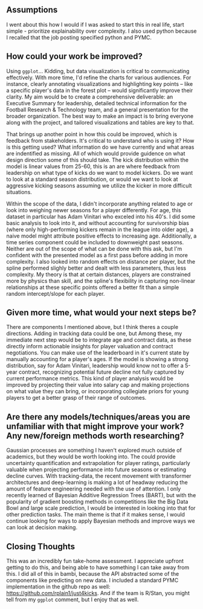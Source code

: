 ## Assumptions
I went about this how I would if I was asked to start this in real life, start simple - prioritize explainability over complexity. I also used python because I recalled that the job posting specified python and PYMC.

## How could your work be improved?
Using `ggplot`... Kidding, but data visualization is critical to communicating effectively. With more time, I'd refine the charts for various audiences. For instance, clearly annotating visualizations and highlighting key points – like a specific player's data in the forest plot – would significantly improve their clarity. My aim would be to create a comprehensive deliverable: an Executive Summary for leadership, detailed technical information for the Football Research & Technology team, and a general presentation for the broader organization. The best way to make an impact is to bring everyone along with the project, and tailored visualizations and tables are key to that.

That brings up another point in how this could be improved, which is feedback from stakeholders. It's critical to understand who is using it? How is this getting used? What information do we have currently and what areas are indentified as missing. All of which would provide guidence on what design direction some of this should take. The kick distribution within the model is linear values from 25-60, this is an are where feedback from leadership on what type of kicks do we want to model kickers. Do we want to look at a standard season distribution, or would we want to look at aggressive kicking seasons assuming we utilize the kicker in more difficult situations.

Within the scope of the data, I didn't incorporate anything related to age or look into weighing newer seasons for a player differently. For age, this dataset in particular has Adam Vinitari who exceled into his 40's. I did some basic analysis to look into it, and without accounting for survivorship bias (where only high-performing kickers remain in the league into older age), a naive model might attribute positive effects to increasing age. Additionally, a time series component could be included to downweight past seasons. Neither are out of the scope of what can be done with this ask, but I'm confident with the presented model as a first pass before adding in more complexity. I also looked into random effects on distance per player, but the spline performed slighly better and dealt with less parameters, thus less complexity. My theory is that at certain distances, players are constrained more by physics than skill, and the spline's flexibility in capturing non-linear relationships at these specific points offered a better fit than a simple random intercept/slope for each player.


## Given more time, what would your next steps be?
There are components I mentioned above, but I think theres a couple directions. Adding in tracking data could be one, but Among these, my immediate next step would be to integrate age and contract data, as these directly inform actionable insights for player valuation and contract negotiations. You can make use of the leaderboard in it's current state by manually accounting for a player's ages. If the model is showing a strong distribution, say for Adam Vinitari, leadership would know not to offer a 5-year contract, recognizing potential future decline not fully captured by current performance metrics. This kind of player analysis would be improved by projecting their value into salary cap and making projections on what value they can bring, or incorporating collegiate priors for young players to get a better grasp of their range of outcomes.

## Are there any models/techniques/areas you are unfamiliar with that might improve your work? Any new/foreign methods worth researching?
Gaussian processes are something I haven't explored much outside of academics, but they would be worth looking into. The could provide uncertainty quantification and extrapolation for player ratings, particularly valuable when projecting performance into future seasons or estimating decline curves. With tracking-data, the recent movement with transformer architectures and deep-learning is making a lot of headway reducing the amount of feature engineering needed with the use of attention. I only recently learned of Bayesian Additive Regression Trees (BART), but with the popularity of gradient boosting methods in competitions like the Big Data Bowl and large scale prediction, I would be interested in looking into that for other prediction tasks. The main theme is that if it makes sense, I would continue looking for ways to apply Bayesian methods and improve ways we can look at decision making.


## Closing Thoughts

This was an incredibly fun take-home assessment. I appreciate upfront getting to do this, and being able to have something I can take away from this. I did all of this in bambi, because the API abstracted some of the components like predicting on new data. I included a standard PYMC implementation in the github repo as well: https://github.com/rplain1/just4kicks. And if the team is R/Stan, you might tell from my `ggplot` comment, but I enjoy that as well.
